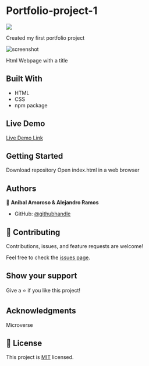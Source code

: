 # Portfolio-project-1
![](https://img.shields.io/badge/Microverse-blueviolet)



Created my first portfolio project

![screenshot](./assets/images/screenshot.png)

Html Webpage with a title 

## Built With

- HTML
- CSS
- npm package

## Live Demo

[Live Demo Link](http://127.0.0.1:5500/index.html)


## Getting Started

Download repository 
Open index.html in a web browser




## Authors

👤 **Anibal Amoroso & Alejandro Ramos**

- GitHub: [@githubhandle](https://github.com/githubhandle)




## 🤝 Contributing

Contributions, issues, and feature requests are welcome!

Feel free to check the [issues page](../../issues/).

## Show your support

Give a ⭐️ if you like this project!

## Acknowledgments

Microverse

## 📝 License

This project is [MIT](./MIT.md) licensed.